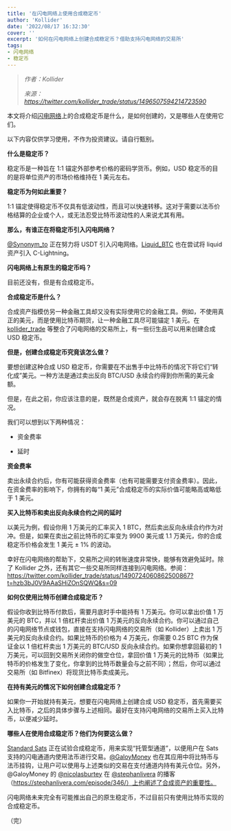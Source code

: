```yaml
---
title: '在闪电网络上使用合成稳定币'
author: 'Kollider'
date: '2022/08/17 16:32:30'
cover: ''
excerpt: '如何在闪电网络上创建合成稳定币？借助支持闪电网络的交易所'
tags:
- 闪电网络
- 稳定币
---
```



> *作者：Kollider*
> 
> *来源：<https://twitter.com/kollider_trade/status/1496507594214723590>*



本文将介绍[闪电网络](https://twitter.com/hashtag/LightningNetwork?t=Pg7SSMIc7jK9aI7ozER5YQ&s=09)上的合成稳定币是什么，是如何创建的，又是哪些人在使用它们。

以下内容仅供学习使用，不作为投资建议。请自行甄别。

**什么是稳定币？**

稳定币是一种旨在 1:1 锚定外部参考价格的密码学货币。例如，USD 稳定币的目的是将单位资产的市场价格维持在 1 美元左右。

**稳定币为何如此重要？**

1:1 锚定使得稳定币不仅具有低波动性，而且可以快速转移。这对于需要以法币价格结算的企业或个人，或无法忍受比特币波动性的人来说尤其有用。

**那么，有谁正在将稳定币引入闪电网络？**

[@Synonym_to](https://twitter.com/Synonym_to?t=RbF2qwNgXZUl4cCVdjtzLw&s=09) 正在努力将 USDT 引入闪电网络。[Liquid_BTC](https://twitter.com/Liquid_BTC?t=MGy_S4RrpKgjEZ8FSPlK6Q&s=09) 也在尝试将 liquid 资产引入 C-Lightning。

**闪电网络上有原生的稳定币吗？**

目前还没有，但是有合成稳定币。

**合成稳定币是什么？**

合成资产指模仿另一种金融工具却又没有实际使用它的金融工具。例如，不使用真正的美元，而是使用比特币期货，让一种金融工具尽可能锚定 1 美元。在 [kollider_trade](https://twitter.com/kollider_trade?t=139s-Yg3aLomMyk5yy0Qrg&s=09) 等整合了闪电网络的交易所上，有一些衍生品可以用来创建合成 USD 稳定币。

**但是，创建合成稳定币究竟该怎么做？**

要想创建这种合成 USD 稳定币，你需要在不出售手中比特币的情况下将它们“转化成”美元。一种方法是通过卖出反向 BTC/USD 永续合约得到你所需的美元金额。

但是，在此之前，你应该注意的是，既然是合成资产，就会存在脱离 1:1 锚定的情况。

我们可以想到以下两种情况：

- 资金费率

- 延时

**资金费率**

卖出永续合约后，你有可能获得资金费率（也有可能需要支付资金费率）。因此，在资金费率的影响下，你拥有的每“1 美元”合成稳定币的实际价值可能略高或略低于 1 美元。

**买入比特币和卖出反向永续合约之间的延时**

以美元为例，假设你用 1 万美元的汇率买入 1 BTC，然后卖出反向永续合约作为对冲。但是，如果在卖出之前比特币的汇率变为 9900 美元或 1.1 万美元，你的合成稳定币价格会发生 1 美元 ± 1% 的波动。

幸好在闪电网络的帮助下，交易所之间的转账速度非常快，能够有效避免延时。除了 Kollider 之外，还有其它一些交易所同样连接到闪电网络。参阅：https://twitter.com/kollider_trade/status/1490724060862500867?t=hzb3bJ0V9AAaSHiZOnSQWQ&s=09

**如何仅使用比特币创建合成稳定币？**

假设你收到比特币付款后，需要月底时手中能持有 1 万美元。你可以拿出价值 1 万美元的 BTC，并以 1 倍杠杆卖出价值 1 万美元的反向永续合约。你可以通过自己的闪电网络节点或钱包，直接在支持闪电网络的交易所（如 Kollider）上卖出 1 万美元的反向永续合约。如果比特币的价格为 4 万美元，你需要 0.25 BTC 作为保证金以 1 倍杠杆卖出 1 万美元的 BTC/USD 反向永续合约。如果你想拿回最初的 1 万美元，可以回到交易所关闭你的做空仓位，拿回价值 1 万美元的比特币（如果比特币的价格发生了变化，你拿到的比特币数量会与之前不同）；然后，你可以通过交易所（如 Bitfinex）将现货比特币卖成美元。

**在持有美元的情况下如何创建合成稳定币？**

如果你一开始就持有美元，想要在闪电网络上创建合成 USD 稳定币，首先需要买入比特币，之后的具体步骤与上述相同。最好在支持闪电网络的交易所上买入比特币，以便减少延时。

**哪些人在使用合成稳定币？他们为何要这么做？**

[Standard Sats](https://devpost.com/software/standard-sats) 正在试验合成稳定币，用来实现“托管型通道”，以便用户在 Sats 支持的闪电通道内使用法币进行交易。[@GaloyMoney](https://twitter.com/GaloyMoney?t=TStyxasOxu6Ei2M_kF63fw&s=09) 也在其应用中将比特币与法币挂钩，让用户可以使用与上述类似的交易在支付通道内持有美元仓位。另外，@GaloyMoney 的 [@nicolasburtey](https://twitter.com/nicolasburtey?t=scOqBFDKLh6FJS3oAcYDxg&s=09) 在 [@stephanlivera](https://twitter.com/stephanlivera?t=RVuaaUDMRWug0JMZWmAV-Q&s=09) 的播客（https://stephanlivera.com/episode/346/）上也阐述了合成资产的重要性。

闪电网络未来完全有可能推出自己的原生稳定币，不过目前只有使用比特币实现的合成稳定币。

 （完）